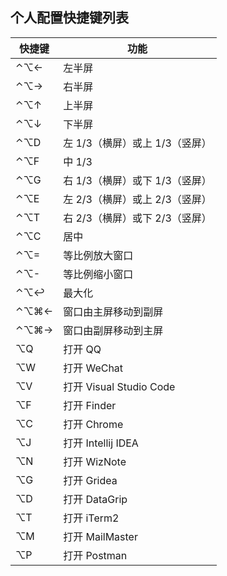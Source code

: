 ## 个人配置快捷键列表

快捷键|功能
-|-
⌃⌥←|左半屏
⌃⌥→|右半屏
⌃⌥↑|上半屏
⌃⌥↓|下半屏
⌃⌥D|左 1/3（横屏）或上 1/3（竖屏）
⌃⌥F|中 1/3
⌃⌥G|右 1/3（横屏）或下 1/3（竖屏）
⌃⌥E|左 2/3（横屏）或上 2/3（竖屏）
⌃⌥T|右 2/3（横屏）或下 2/3（竖屏）
⌃⌥C|居中
⌃⌥=|等比例放大窗口
⌃⌥-|等比例缩小窗口
⌃⌥↩︎|最大化
⌃⌥⌘←|窗口由主屏移动到副屏
⌃⌥⌘→|窗口由副屏移动到主屏
⌥Q|打开 QQ
⌥W|打开 WeChat
⌥V|打开 Visual Studio Code
⌥F|打开 Finder
⌥C|打开 Chrome
⌥J|打开 Intellij IDEA
⌥N|打开 WizNote
⌥G|打开 Gridea
⌥D|打开 DataGrip
⌥T|打开 iTerm2
⌥M|打开 MailMaster
⌥P|打开 Postman